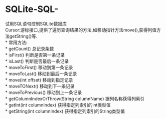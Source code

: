 # SQLite-SQL-
试用SQL语句控制SQLite数据库
<br>
 Cursor:游标接口,提供了遍历查询结果的方法,如移动指针方法move(),获得列值方法getString()等.<br>
		 * 常用方法:<br>
		 * 		getCount()	总记录条数<br>
		 * 		isFirst()	判断是否第一条记录<br>
		 * 		isLast()	判断是否最后一条记录<br>
		 * 		moveToFirst()	移动到第一条记录<br>
		 * 		moveToLast()	移动到最后一条记录<br>
		 * 		move(int offset)	移动到指定记录<br>
		 * 		moveTONext()	移动到下一条记录<br>
		 * 		moveToPrevious()	移动到上一条记录<br>
		 * 		getColumnIndexOrThrow(String columnName)	据列名称获得列索引<br>
		 * 		getInt(int columnIndex)		获得指定列索引的int类型值<br>
		 * 		getString(int columnIndex)	获得指定列索引的String类型值<br>
